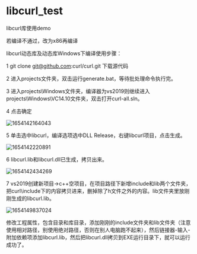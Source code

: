 # libcurl_test
libcurl库使用demo

若编译不通过，改为x86再编译



libcurl动态库及动态库Windows下编译使用步骤：

1 git clone git@github.com:curl/curl.git 下载源代码

2 进入projects文件夹，双击运行generate.bat，等待批处理命令执行完。

3 进入projects\Windows文件夹，编译器为vs2019则继续进入projects\Windows\VC14.10文件夹，双击打开curl-all.sln。

4 点击确定

![1654142164043](C:\Users\WangJian\AppData\Roaming\Typora\typora-user-images\1654142164043.png)

5 单击选中libcurl，编译选项选中DLL Release，右键libcurl项目，点击生成。

![1654142220891](C:\Users\WangJian\AppData\Roaming\Typora\typora-user-images\1654142220891.png)

6 libcurl.lib和libcurl.dll已生成，拷贝出来。

![1654142434269](C:\Users\WangJian\AppData\Roaming\Typora\typora-user-images\1654142434269.png)

7 vs2019创建新项目->c++空项目，在项目路径下新增include和lib两个文件夹，把curl\include下的内容拷贝进来，删掉除了h文件之外的内容。lib文件夹里放刚刚生成的libcurl.lib。

![1654149837024](C:\Users\WangJian\AppData\Roaming\Typora\typora-user-images\1654149837024.png)

修改工程属性，包含目录和库目录，添加刚刚的include文件夹和lib文件夹（注意使用相对路径，别使用绝对路径，否则在别人电脑跑不起来），然后链接器-输入-附加依赖项添加libcurl.lib，然后把libcurl.dll拷贝到EXE运行目录下，就可以运行成功了。